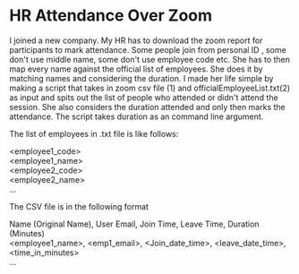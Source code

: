 # HR Attendance Over Zoom
I joined a new company. My HR has to download the zoom report for participants to mark attendance. Some people join from personal ID , some don't use middle name, some don't use employee code etc. She has to then map every name against the official list of employees. She does it by matching names and considering the duration. I made her life simple by making a script that takes in zoom csv file (1) and officialEmployeeList.txt(2) as input and spits out the list of people who attended or didn't attend the session. She also considers the duration attended and only then marks the attendance. The script takes duration as an command line argument.

The list of employees in .txt file is like follows:

<employee1_code> \
<employee1_name> \
<employee2_code> \
<employee2_name> \
...

The CSV file is in the following format

Name (Original Name), User Email, Join Time, Leave Time, Duration (Minutes) \
<employee1_name>, <emp1_email>, <Join_date_time>, <leave_date_time>, <time_in_minutes> \
...





